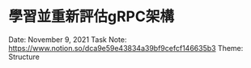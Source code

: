 # 學習並重新評估gRPC架構

Date: November 9, 2021
Task Note: https://www.notion.so/dca9e59e43834a39bf9cefcf146635b3
Theme: Structure